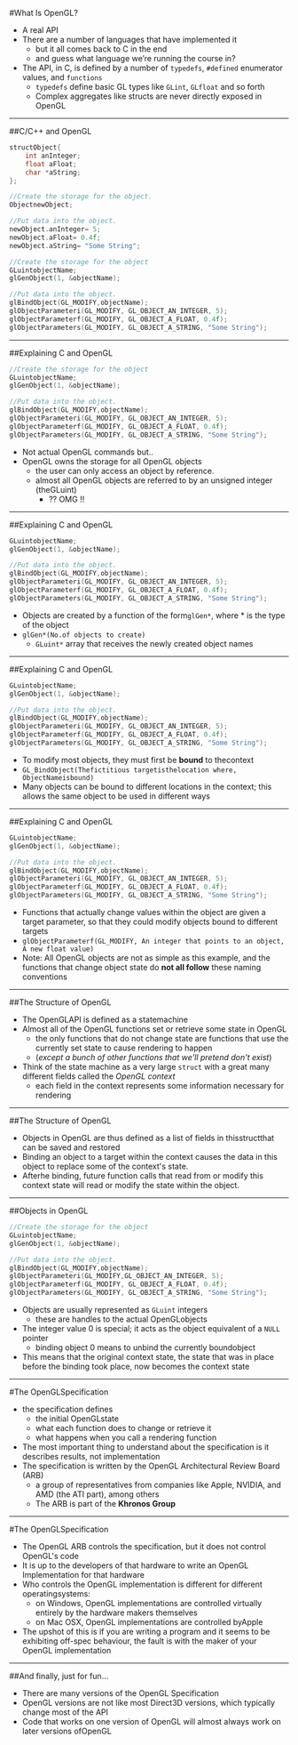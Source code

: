 #What Is OpenGL?

- A real API
- There are a number of languages that have implemented it
    - but it all comes back to C in the end
   - and guess what language we’re running the course in?
- The API, in C, is defined by a number of `typedefs`, `#defined` enumerator values, and `functions`
    - `typedefs` define basic GL types like `GLint`, `GLfloat` and so forth
    - Complex aggregates like structs are never directly exposed in OpenGL

---

##C/C++ and OpenGL

```C
structObject{
    int anInteger;
    float aFloat;
    char *aString;
};

//Create the storage for the object.
ObjectnewObject;

//Put data into the object.
newObject.anInteger= 5;
newObject.aFloat= 0.4f;
newObject.aString= "Some String";
```

```C
//Create the storage for the object
GLuintobjectName;
glGenObject(1, &objectName);

//Put data into the object.
glBindObject(GL_MODIFY,objectName);
glObjectParameteri(GL_MODIFY, GL_OBJECT_AN_INTEGER, 5);
glObjectParameterf(GL_MODIFY, GL_OBJECT_A_FLOAT, 0.4f);
glObjectParameters(GL_MODIFY, GL_OBJECT_A_STRING, "Some String");
```

---

##Explaining C and OpenGL

```C
//Create the storage for the object
GLuintobjectName;
glGenObject(1, &objectName);

//Put data into the object.
glBindObject(GL_MODIFY,objectName);
glObjectParameteri(GL_MODIFY, GL_OBJECT_AN_INTEGER, 5);
glObjectParameterf(GL_MODIFY, GL_OBJECT_A_FLOAT, 0.4f);
glObjectParameters(GL_MODIFY, GL_OBJECT_A_STRING, "Some String");
```

- Not actual OpenGL commands but..
- OpenGL owns the storage for all OpenGL objects
    - the user can only access an object by reference.
    - almost all OpenGL objects are referred to by an unsigned integer (theGLuint)
        - ?? OMG !!

---

##Explaining C and OpenGL

```C
GLuintobjectName;
glGenObject(1, &objectName);

//Put data into the object.
glBindObject(GL_MODIFY,objectName);
glObjectParameteri(GL_MODIFY, GL_OBJECT_AN_INTEGER, 5);
glObjectParameterf(GL_MODIFY, GL_OBJECT_A_FLOAT, 0.4f);
glObjectParameters(GL_MODIFY, GL_OBJECT_A_STRING, "Some String");
```

- Objects are created by a function of the form`glGen*`, where * is the type of the object
- `glGen*(No.of objects to create)`
    - `GLuint*` array that receives the newly created object names

---

##Explaining C and OpenGL

```C
GLuintobjectName;
glGenObject(1, &objectName);

//Put data into the object.
glBindObject(GL_MODIFY,objectName);
glObjectParameteri(GL_MODIFY, GL_OBJECT_AN_INTEGER, 5);
glObjectParameterf(GL_MODIFY, GL_OBJECT_A_FLOAT, 0.4f);
glObjectParameters(GL_MODIFY, GL_OBJECT_A_STRING, "Some String");
```

- To modify most objects, they must first be **bound** to thecontext
- `GL_BindObject(Thefictitious targetisthelocation where, ObjectNameisbound)`
- Many objects can be bound to different locations in the context; this allows the same object to be used in different ways

---

##Explaining C and OpenGL

```C
GLuintobjectName;
glGenObject(1, &objectName);

//Put data into the object.
glBindObject(GL_MODIFY,objectName);
glObjectParameteri(GL_MODIFY, GL_OBJECT_AN_INTEGER, 5);
glObjectParameterf(GL_MODIFY, GL_OBJECT_A_FLOAT, 0.4f);
glObjectParameters(GL_MODIFY, GL_OBJECT_A_STRING, "Some String");
```

- Functions that actually change values within the object are given a target parameter, so that they could modify objects bound to different targets
- `glObjectParameterf(GL_MODIFY, An integer that points to an object, A new float value)`
- Note: All OpenGL objects are not as simple as this example, and the functions that change object state do **not all follow** these naming conventions

---

##The Structure of OpenGL

- The OpenGLAPI is defined as a statemachine
- Almost all of the OpenGL functions set or retrieve some state in OpenGL
    - the only functions that do not change state are functions that use the currently set state to cause rendering to happen
    - (*except a bunch of other functions that we'll pretend don't exist*)
- Think of the state machine as a very large `struct` with a great many different fields called the *OpenGL context*
    - each field in the context represents some information necessary for rendering

---

##The Structure of OpenGL

- Objects in OpenGL are thus defined as a list of fields in thisstructthat can be saved and restored
- Binding an object to a target within the context causes the data in this object to replace some of the context's state.
- Afterhe binding, future function calls that read from or modify this context state will read or modify the state within the object.

---

##Objects in OpenGL

```C
//Create the storage for the object
GLuintobjectName;
glGenObject(1, &objectName);

//Put data into the object.
glBindObject(GL_MODIFY,objectName);
glObjectParameteri(GL_MODIFY,GL_OBJECT_AN_INTEGER, 5);
glObjectParameterf(GL_MODIFY, GL_OBJECT_A_FLOAT, 0.4f);
glObjectParameters(GL_MODIFY, GL_OBJECT_A_STRING, "Some String");
```

- Objects are usually represented as `GLuint` integers
    - these are handles to the actual OpenGLobjects
- The integer value 0 is special; it acts as the object equivalent of a `NULL` pointer
    - binding object 0 means to unbind the currently boundobject
- This means that the original context state, the state that was in place before the binding took place, now becomes the context state

---

#The OpenGLSpecification

- the specification defines
    - the initial OpenGLstate
    - what each function does to change or retrieve it
    - what happens when you call a rendering function
- The most important thing to understand about the specification is it describes results, not implementation
- The specification is written by the OpenGL Architectural Review Board (ARB)
    - a group of representatives from companies like Apple, NVIDIA, and AMD (the ATI part), among others
    - The ARB is part of the **Khronos Group**

---

#The OpenGLSpecification

- The OpenGL ARB controls the specification, but it does not control OpenGL's code
- It is up to the developers of that hardware to write an OpenGL Implementation for that hardware
- Who controls the OpenGL implementation is different for different operatingsystems:
    - on Windows, OpenGL implementations are controlled virtually entirely by the hardware makers themselves
    - on Mac OSX, OpenGL implementations are controlled byApple
- The upshot of this is if you are writing a program and it seems to be exhibiting off-spec behaviour, the fault is with the maker of your OpenGL implementation

---

##And finally, just for fun...

- There are many versions of the OpenGL Specification
- OpenGL versions are not like most Direct3D versions, which typically change most of the API
- Code that works on one version of OpenGL will almost always work on later versions ofOpenGL





